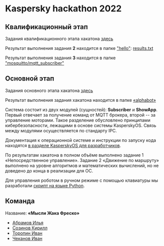 # Kaspersky hackathon 2022

## Квалификационный этап

Задания квалификационного этапа хакатона [здесь](Задание_квалификационного_этапа.pdf)  

Результат выполнения задания **2** находится в папке ["hello"](hello): [results.txt](hello/results.txt)  

Результат выполнения задания **3** находится в папке ["mosquitto/mqtt_subscriber"](mosquitto/mqtt_subscriber)  

## Основной этап

Задания основного этапа хакатона [здесь](Задание_основного_этапа.pdf)  

Результат выполнения задания хакатона находится в папке [«alphabot»](alphabot/)

Система состоит из двух модулей (сущностей): **Subscriber** и **ShowApp**. Первый отвечает за получение команд от MQTT брокера, второй -- за управление моторами. Такое разделение обусловлено принципами кибербезопасности, лежащими в основе системы KasperskyOS. Связь между модулями осуществляется по стандарту IPC. 

Документация к операционной системе и инструкции по запуску кода находятся [в разделе KasperskyOS для разработчиков](https://support.kaspersky.ru/help/KCE/1.1/ru-RU/whats_new.htm).

По результатам хакатона в полном объёме выполнено задание 1 «Непосредственное управление». Задание 2 «Движение по маршруту» выполнено на уровне алгоритмов и математических вычислений, но не доведено до конца в реализации для ОС.

Для управления роботом в ручном режиме с помощью клавиатуры мы разработали [скрипт на языке Python](control.py). 

## Команда

Название: **«Мысли Жака Фреско»**
- [Абрамов Илья](https://github.com/Eagle-008)
- [Созинов Кирилл](https://github.com/KirillSozin)
- [Торопин Иван](https://github.com/Lhesnor)
- [Чеканов Иван](https://github.com/ichekanov)
